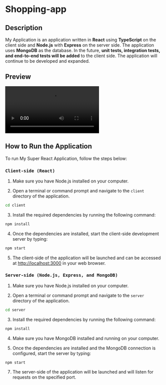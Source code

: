 # Shopping-app

## Description

My Application is an application written in **React** using **TypeScript** on the client side and **Node.js** with **Express** on the server side. The application uses **MongoDB** as the database. In the future, **unit tests, integration tests, and end-to-end tests will be added** to the client side. The application will continue to be developed and expanded.

## Preview

[<video src="shopping-app.mp4" controls title="Title"></video>](https://github.com/DawidGrabek/shopping-app/assets/78135332/8e7f9a5f-5e70-4ab3-8ef3-3a62a1dced5d)

## How to Run the Application

To run My Super React Application, follow the steps below:

### `Client-side (React)`

1. Make sure you have Node.js installed on your computer.

2. Open a terminal or command prompt and navigate to the `client` directory of the application.

```bash
cd client
```

3. Install the required dependencies by running the following command:

```bash
npm install
```

4. Once the dependencies are installed, start the client-side development server by typing:

```bash
npm start
```

5. The client-side of the application will be launched and can be accessed at [http://localhost:3000](http://localhost:3000) in your web browser.

### `Server-side (Node.js, Express, and MongoDB)`

1. Make sure you have Node.js installed on your computer.

2. Open a terminal or command prompt and navigate to the `server` directory of the application.

```bash
cd server
```

3. Install the required dependencies by running the following command:

```bash
npm install
```

4. Make sure you have MongoDB installed and running on your computer.

5. Once the dependencies are installed and the MongoDB connection is configured, start the server by typing:

```bash
npm start
```

7. The server-side of the application will be launched and will listen for requests on the specified port.
